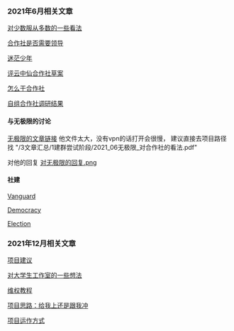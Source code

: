 ### 2021年6月相关文章

[对少数服从多数的一些看法](2021_06对少数服从多数的一些看法.md)

[合作社是否需要领导](2021_06合作社是否需要领导.md)

[迷茫少年](2021_06迷茫少年.md)

[评云中仙合作社草案](2021_06评云中仙合作社草案.md)

[怎么干合作社](2021_06怎么干合作社.md)

[自组合作社调研结果](2021_06自组合作社调研结果.md)

#### 与无极限的讨论

[无极限的文章链接](2021_06无极限_对合作社的看法.pdf)
他文件太大，没有vpn的话打开会很慢， 建议直接去项目路径找 "/3文章汇总/1建群尝试阶段/2021_06无极限_对合作社的看法.pdf"

对他的回复
[对无极限的回复.png](2021_06无极限_对其回复.png)

#### 社建

[Vanguard](2021_06党建_1_先锋队.md)

[Democracy](2021_06民主.md)

[Election](2021_06党建_3_选举.md)

### 2021年12月相关文章

[项目建议](2021_12项目建议.md)

[对大学生工作室的一些想法](2021_12对大学生工作室的一些想法.md)

[维权教程](2021_12维权教程.md)

[项目思路：给我上还是跟我冲](2021_12项目思路_给我上还是跟我冲.png)

[项目运作方式](2021_12项目运作方式.md)











​	

 

​	

​	



​	



​    